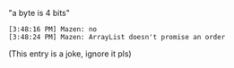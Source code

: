 "a byte is 4 bits"

```
[3:48:16 PM] Mazen: no
[3:48:24 PM] Mazen: ArrayList doesn't promise an order
```

(This entry is a joke, ignore it pls)
